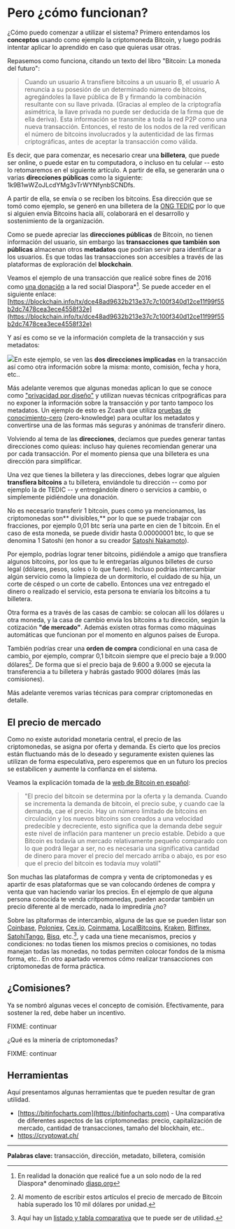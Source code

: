 # Pero ¿cómo funcionan?

¿Cómo puedo comenzar a utilizar el sistema? Primero entendamos los **conceptos** usando como ejemplo la criptomoneda Bitcoin, y luego podrás intentar aplicar lo aprendido en caso que quieras usar otras.

Repasemos como funciona, citando un texto del libro "Bitcoin: La moneda del futuro":

> Cuando un usuario A transfiere bitcoins a un usuario B, el usuario A renuncia a su posesión de un determinado número de bitcoins, agregándoles la llave pública de B y firmando la combinación resultante con su llave privada. \(Gracias al empleo de la criptografía asimétrica, la llave privada no puede ser deducida de la firma que de ella deriva\). Esta información se transmite a toda la red P2P como una nueva transacción. Entonces, el resto de los nodos de la red verifican el número de bitcoins involucrados y la autenticidad de las firmas criptográficas, antes de aceptar la transacción como válida.

Es decir, que para comenzar, es necesario crear una **billetera**, que puede ser online, o puede estar en tu computadora, o incluso en tu celular -- esto lo retomaremos en el siguiente artículo. A partir de ella, se generarán una o varias **direcciones públicas** como la siguiente: 1k9B1wWZoJLcdYMg3vTrWYNfynbSCNDfs.

A partir de ella, se envía o se reciben los bitcoins. Esa dirección que se tomó como ejemplo, se generó en una billetera de la [ONG TEDIC](https://www.tedic.org) por lo que si alguien envía Bitcoins hacia allí, colaborará en el desarrollo y sostenimiento de la organización.

Como se puede apreciar las **direcciones públicas** de Bitcoin, no tienen información del usuario, sin embargo las **transacciones que también son públicas** almacenan otros **metadatos** que podrían servir para identificar a los usuarios. Es que todas las transacciones son accesibles a través de las plataformas de exploración del **blockchain**.

Veamos el ejemplo de una transacción que realicé sobre fines de 2016 como [una donación](https://blockchain.info/tx/dce48ad9632b213e37c7c100f340d12ce11f99f55b2dc7478cea3ece4558f32e) a la red social Diaspora\*[^1]. Se puede acceder en el siguiente enlace: [https://blockchain.info/tx/dce48ad9632b213e37c7c100f340d12ce11f99f55b2dc7478cea3ece4558f32e](https://blockchain.info/tx/dce48ad9632b213e37c7c100f340d12ce11f99f55b2dc7478cea3ece4558f32e)

Y así es como se ve la información completa de la transacción y sus metadatos:

![](/assets/Selección_081.png)En este ejemplo, se ven las **dos direcciones implicadas** en la transacción así como otra información sobre la misma: monto, comisión, fecha y hora, etc..

Más adelante veremos que algunas monedas aplican lo que se conoce como ["privacidad por diseño"](https://karisma.org.co/que-es-la-privacidad-por-diseno-y-por-que-deberia-importarle/) y utilizan nuevas técnicas critpográficas para no exponer la información sobre la transacción y por tanto tampoco los metadatos. Un ejemplo de esto es Zcash que utiliza [pruebas de conocimiento-cero](https://es.wikipedia.org/wiki/Prueba_de_conocimiento_cero) \(zero-knowledge\) para ocultar los metadatos y convertirse una de las formas más seguras y anónimas de transferir dinero.

Volviendo al tema de las **direcciones**, decíamos que puedes generar tantas direcciones como quieas: incluso hay quienes recomiendan generar una por cada transacción. Por el momento piensa que una billetera es una dirección para simplificar.

Una vez que tienes la billetera y las direcciones, debes lograr que alguien **transfiera bitcoins** a tu billetera, enviándole tu dirección -- como por ejemplo la de TEDIC -- y entregándole dinero o servicios a cambio, o simplemente pidiéndole una donación.

No es necesario transferir 1 bitcoin, pues como ya mencionamos, las criptomonedas son** divisibles,** por lo que se puede trabajar con fracciones, por ejemplo 0,01 btc sería una parte en cien de 1 bitcoin. En el caso de esta moneda, se puede dividir hasta 0.00000001 btc, lo que se denomina 1 Satoshi \(en honor a su creador [Satoshi Nakamoto](https://es.wikipedia.org/wiki/Satoshi_Nakamoto)\).

Por ejemplo, podrías lograr tener bitcoins, pidiéndole a amigo que transfiera algunos bitcoins, por los que tu le entregarías algunos billetes de curso legal \(dólares, pesos, soles o lo que fuere\). Incluso podrías intercambiar algún servicio como la  limpieza de un dormitorio, el cuidado de su hija, un corte de césped o un corte de cabello. Entonces una vez entregado el dinero o realizado el servicio, esta persona te enviaría los bitcoins a tu billetera.

Otra forma es a través de las casas de cambio: se colocan allí los dólares u otra moneda, y la casa de cambio envía los bitcoins a tu dirección, según la cotización **"de mercado"**. Además existen otras formas como máquinas automáticas que funcionan por el momento en algunos países de Europa.

También podrías crear una **orden de compra** condicional en una casa de cambio, por ejemplo, comprar 0,1 bitcoin siempre que el precio baje a 9.000 dólares[^3]. De forma que si el precio baja de 9.600 a 9.000 se ejecuta la transferencia a tu billetera y habrás gastado 9000 dólares \(más las comisiones\).

Más adelante veremos varias técnicas para comprar criptomonedas en detalle.

## El precio de mercado

Como no existe autoridad monetaria central, el precio de las criptomonedas, se asigna por oferta y demanda. Es cierto que los precios están fluctuando más de lo deseado y seguramente existen quienes las utilizan de forma especulativa, pero esperemos que en un futuro los precios se estabilicen y aumente la confianza en el sistema.

Veamos la explicación tomada de la [web de Bitcoin en español](https://bitcoin.org/es/faq#que-determina-el-precio-del-bitcoin):

> "El precio del bitcoin se determina por la oferta y la demanda. Cuando se incrementa la demanda de bitcoin, el precio sube, y cuando cae la demanda, cae el precio. Hay un número limitado de bitcoins en circulación y los nuevos bitcoins son creados a una velocidad predecible y decreciente, esto significa que la demanda debe seguir este nivel de inflación para mantener un precio estable. Debido a que Bitcoin es todavía un mercado relativamente pequeño comparado con lo que podrá llegar a ser, no es necesaria una significativa cantidad de dinero para mover el precio del mercado arriba o abajo, es por eso que el precio del bitcoin es todavía muy volatil"

Son muchas las plataformas de compra y venta de criptomonedas y es apartir de esas plataformas que se van colocando órdenes de compra y venta que van haciendo variar los precios. En el ejemplo de que alguna persona conocida te venda critpomonedas, pueden acordar también un precio diferente al de mercado, nada lo imprediría ¿no?

Sobre las pltaformas de intercambio, alguna de las que se pueden listar son [Coinbase](https://www.coinbase.com/), [Poloniex](https://poloniex.com/), [Cex.io](https://cex.io/), [Coinmama](https://www.coinmama.com), [LocalBitcoins](https://localbitcoins.com/), [Kraken](https://www.kraken.com/), [Bitfinex](https://www.bitfinex.com/), [SatohiTango](https://satoshitango.com),  [Bisq](https://bisq.network/), etc.[^2], y cada una tiene mecanismos, precios y condiciones: no todas tienen los mismos precios o comisiones, no todas manejan todas las monedas, no todas permiten colocar fondos de la misma forma, etc.. En otro apartado veremos cómo realizar transacciones con criptomonedas de forma práctica.

## ¿Comisiones?

Ya se nombró algunas veces el concepto de comisión. Efectivamente, para sostener la red, debe haber un incentivo.

FIXME: continuar

¿Qué es la minería de criptomonedas?

FIXME: continuar

## Herramientas

Aquí presentamos algunas herramientas que te pueden resultar de gran utilidad.

* [https://bitinfocharts.com](https://bitinfocharts.com) - Una comparativa de diferentes aspectos de las criptomonedas: precio, capitalización de mercado, cantidad de transacciones, tamaño del blockhain, etc.. 
* https://cryptowat.ch/

---

**Palabras clave:** transacción, dirección, metadato, billetera, comisión

[^1]: En realidad la donación que realicé fue a un solo nodo de la red Diaspora\* denominado [diasp.org](https://diasp.org/)

[^2]: Aquí hay un [listado y tabla comparativa](https://www.bestbitcoinexchange.io/) que te puede ser de utilidad. 

[^3]: Al momento de escribir estos artículos el precio de mercado de Bitcoin había superado los 10 mil dólares por unidad.

